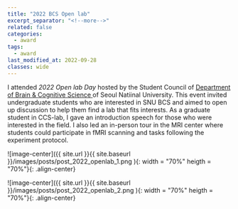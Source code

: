 ```yaml
---
title: "2022 BCS Open lab"
excerpt_separator: "<!--more-->"
related: false
categories:
  - award
tags:
  - award
last_modified_at: 2022-09-28
classes: wide
---
```


I attended *2022 Open lab Day* hosted by the Student Council of [Department of Brain & Cognitive Science ](http://bcs.snu.ac.kr/) of Seoul Natiinal University. This event invited undergraduate students who are interested in SNU BCS and aimed to open up discussion to help them find a lab that fits interests. As a graduate student in CCS-lab, I gave an introduction speech for those who were interested in the field. I also led an in-person tour in the MRI center where students could participate in fMRI scanning and tasks following the experiment protocol. 

![image-center]({{ site.url }}{{ site.baseurl }}/images/posts/post_2022_openlab_1.png ){: width = "70%" heigth = "70%"}{: .align-center}

![image-center]({{ site.url }}{{ site.baseurl }}/images/posts/post_2022_openlab_2.png ){: width = "70%" heigth = "70%"}{: .align-center}
